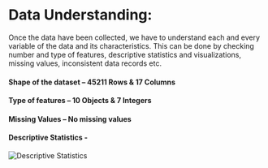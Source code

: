 # Data Understanding:
Once the data have been collected, we have to understand each and every variable of the data and its characteristics. This can be done by checking number and type of features, descriptive statistics and visualizations, missing values, inconsistent data records etc.

#### Shape of the dataset – 45211 Rows & 17 Columns

#### Type of features – 10 Objects & 7 Integers

#### Missing Values – No missing values

#### Descriptive Statistics -  
![Descriptive Statistics](https://github.com/SaranyaDScientist/Data_Science_Projects/blob/master/BMC_Descriptive_Stats.png)
